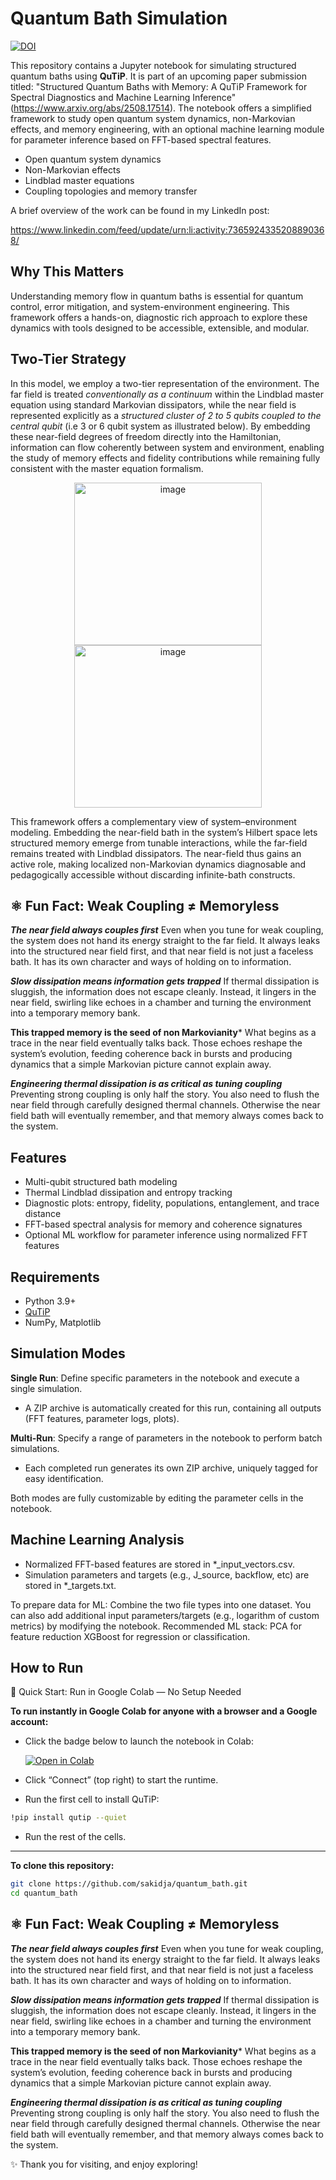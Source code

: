 # Quantum Bath Simulation

[![DOI](https://zenodo.org/badge/DOI/10.5281/zenodo.16938479.svg)](https://doi.org/10.5281/zenodo.16938479)

This repository contains a Jupyter notebook for simulating structured quantum baths using **QuTiP**. 
It is part of an upcoming paper submission titled: "Structured Quantum Baths with Memory: A QuTiP Framework for Spectral Diagnostics and
Machine Learning Inference" (https://www.arxiv.org/abs/2508.17514). The notebook offers a simplified framework to study open quantum system dynamics, non-Markovian effects, and memory engineering, with an optional machine learning module for parameter inference based on FFT-based spectral features.

- Open quantum system dynamics
- Non-Markovian effects
- Lindblad master equations
- Coupling topologies and memory transfer

A brief overview of the work can be found in my LinkedIn post:

https://www.linkedin.com/feed/update/urn:li:activity:7365924335208890368/

## Why This Matters

Understanding memory flow in quantum baths is essential for quantum control, error mitigation, and system-environment engineering. This framework offers a hands-on, diagnostic rich approach to explore these dynamics with tools designed to be accessible, extensible, and modular.

## Two-Tier Strategy

In this model, we employ a two-tier representation of the environment. The far field is treated _conventionally as a continuum_ within the Lindblad master equation using standard Markovian dissipators, while the near field is represented explicitly as a _structured cluster of 2 to 5 qubits coupled to the central qubit_ (i.e 3 or 6 qubit system as illustrated below). By embedding these near-field degrees of freedom directly into the Hamiltonian, information can flow coherently between system and environment, enabling the study of memory effects and fidelity contributions while remaining fully consistent with the master equation formalism.

<p align="center">
 <img width="300" height="260" alt="image" src="https://github.com/user-attachments/assets/56b7f2ba-59e3-4902-bdff-33b7f8fc92a4" />
 <img width="300" height="260" alt="image" src="https://github.com/user-attachments/assets/81c890eb-cd3d-4033-bbce-06ca327b6343" />
</p>


This framework offers a complementary view of system–environment modeling. Embedding the near-field bath in the system’s Hilbert space lets structured memory emerge from tunable interactions, while the far-field remains treated with Lindblad dissipators. The near-field thus gains an active role, making localized non-Markovian dynamics diagnosable and pedagogically accessible without discarding infinite-bath constructs.

## ⚛️ Fun Fact: Weak Coupling ≠ Memoryless 

***The near field always couples first***
Even when you tune for weak coupling, the system does not hand its energy straight to the far field. It always leaks into the structured near field first, and that near field is not just a faceless bath. It has its own character and ways of holding on to information.

***Slow dissipation means information gets trapped***
If thermal dissipation is sluggish, the information does not escape cleanly. Instead, it lingers in the near field, swirling like echoes in a chamber and turning the environment into a temporary memory bank. 

**This trapped memory is the seed of non Markovianity***
What begins as a trace in the near field eventually talks back. Those echoes reshape the system’s evolution, feeding coherence back in bursts and producing dynamics that a simple Markovian picture cannot explain away.

***Engineering thermal dissipation is as critical as tuning coupling***
Preventing strong coupling is only half the story. You also need to flush the near field through carefully designed thermal channels. Otherwise the near field bath will eventually remember, and that memory always comes back to the system.

## Features
- Multi-qubit structured bath modeling
- Thermal Lindblad dissipation and entropy tracking
- Diagnostic plots: entropy, fidelity, populations, entanglement, and trace distance
- FFT-based spectral analysis for memory and coherence signatures
- Optional ML workflow for parameter inference using normalized FFT features

## Requirements
- Python 3.9+
- [QuTiP](https://qutip.org)
- NumPy, Matplotlib

## Simulation Modes
  **Single Run**: Define specific parameters in the notebook and execute a single simulation.
  - A ZIP archive is automatically created for this run, containing all outputs (FFT features, parameter logs, plots).
    
  **Multi-Run**: Specify a range of parameters in the notebook to perform batch simulations.
  - Each completed run generates its own ZIP archive, uniquely tagged for easy identification.
    
   Both modes are fully customizable by editing the parameter cells in the notebook.

## Machine Learning Analysis 
- Normalized FFT-based features are stored in *_input_vectors.csv.
- Simulation parameters and targets (e.g., J_source, backflow, etc) are stored in *_targets.txt.

To prepare data for ML: Combine the two file types into one dataset.
You can also add additional input parameters/targets (e.g., logarithm of custom metrics) by modifying the notebook.
Recommended ML stack:
PCA for feature reduction
XGBoost for regression or classification.


## How to Run

🚀 Quick Start: Run in Google Colab — No Setup Needed

**To run instantly in Google Colab for anyone with a browser and a Google account:**
- Click the badge below to launch the notebook in Colab:
  
  [![Open in Colab](https://colab.research.google.com/assets/colab-badge.svg)](https://colab.research.google.com/github/sakidja/quantum_bath/blob/main/QuTiP_Quantum_Bath.ipynb)
  
- Click “Connect” (top right) to start the runtime.
- Run the first cell to install QuTiP:
  
```bash
!pip install qutip --quiet
```
- Run the rest of the cells.
---

**To clone this repository:**
```bash
git clone https://github.com/sakidja/quantum_bath.git
cd quantum_bath
```
## ⚛️ Fun Fact: Weak Coupling ≠ Memoryless 

***The near field always couples first***
Even when you tune for weak coupling, the system does not hand its energy straight to the far field. It always leaks into the structured near field first, and that near field is not just a faceless bath. It has its own character and ways of holding on to information.

***Slow dissipation means information gets trapped***
If thermal dissipation is sluggish, the information does not escape cleanly. Instead, it lingers in the near field, swirling like echoes in a chamber and turning the environment into a temporary memory bank. 

**This trapped memory is the seed of non Markovianity***
What begins as a trace in the near field eventually talks back. Those echoes reshape the system’s evolution, feeding coherence back in bursts and producing dynamics that a simple Markovian picture cannot explain away.

***Engineering thermal dissipation is as critical as tuning coupling***
Preventing strong coupling is only half the story. You also need to flush the near field through carefully designed thermal channels. Otherwise the near field bath will eventually remember, and that memory always comes back to the system.

✨ Thank you for visiting, and enjoy exploring!

